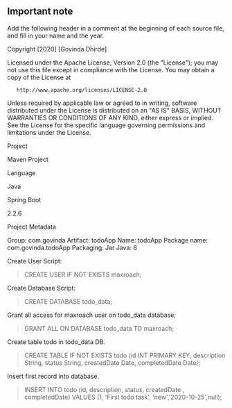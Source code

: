 ## Important note

Add the following header in a comment at the beginning of each source
file, and fill in your name and the year.

   Copyright [2020] [Govinda Dhirde]

   Licensed under the Apache License, Version 2.0 (the "License");
   you may not use this file except in compliance with the License.
   You may obtain a copy of the License at

       http://www.apache.org/licenses/LICENSE-2.0

   Unless required by applicable law or agreed to in writing, software
   distributed under the License is distributed on an "AS IS" BASIS,
   WITHOUT WARRANTIES OR CONDITIONS OF ANY KIND, either express or implied.
   See the License for the specific language governing permissions and
   limitations under the License.

   Project

   Maven Project

   Language

   Java

   Spring Boot

   2.2.6

   Project Metadata

   Group: com.govinda
   Artifact: todoApp
   Name: todoApp
   Package name: com.govinda.todoApp
   Packaging: Jar
   Java: 8


   Create User Script:

   > CREATE USER IF NOT EXISTS maxroach;

   Create Database Script:

   > CREATE DATABASE todo_data;

   Grant all access for maxroach user on todo_data database; 

   > GRANT ALL ON DATABASE todo_data TO maxroach;

   Create table todo in todo_data DB.

   > CREATE TABLE IF NOT EXISTS todo (id INT PRIMARY KEY, description String, status String, createdDate Date, completedDate Date);

   Insert first record into database.

   > INSERT INTO todo (id, description, status, createdDate , completedDate) VALUES (1, 'First todo task', 'new','2020-10-25',null);

